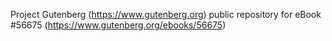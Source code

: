 Project Gutenberg (https://www.gutenberg.org) public repository for
eBook #56675 (https://www.gutenberg.org/ebooks/56675)
